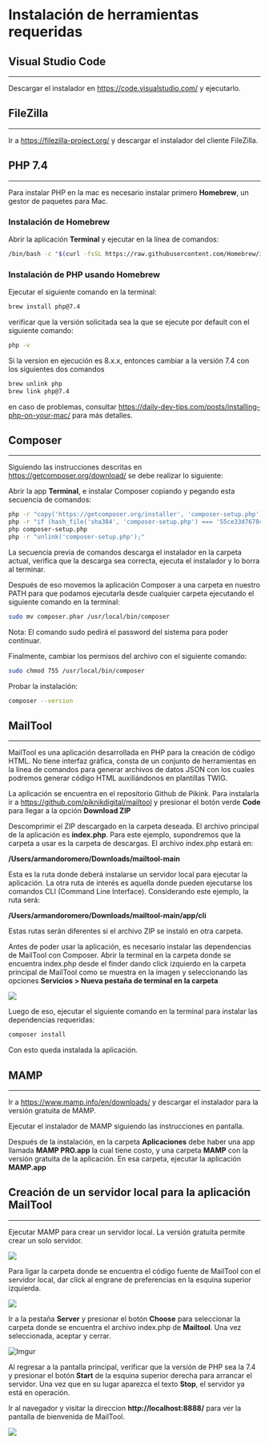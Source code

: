 **Instalación de herramientas requeridas**
===

## **Visual Studio Code**
---

  Descargar el instalador en https://code.visualstudio.com/ y ejecutarlo.
  


## **FileZilla**
---
Ir a https://filezilla-project.org/ y descargar el instalador del cliente FileZilla.


## **PHP 7.4**
---

  Para instalar PHP en la mac es necesario instalar primero **Homebrew**, un gestor de paquetes para Mac.

  ### **Instalación de Homebrew**
  Abrir la aplicación **Terminal** y ejecutar en la línea de comandos:

  ```bash
  /bin/bash -c "$(curl -fsSL https://raw.githubusercontent.com/Homebrew/install/HEAD/install.sh)"
  ```
<!---  Actualizar y verificar que todo este bien con los siguientes comandos:

  ```bash
  brew update
  ```

  ```bash
  brew upgrade
  ```

  ```bash
  brew doctor
  ```
--->

  ### **Instalación de PHP usando Homebrew**

  Ejecutar el siguiente comando en la terminal:
  ```bash
  brew install php@7.4
  ```

  verificar que la versión solicitada sea la que se ejecute por default con el siguiente comando:

  ```bash
  php -v
  ```

Si la version en ejecución es 8.x.x, entonces cambiar a la versión 7.4 con los siguientes dos comandos

  ```bash
  brew unlink php
  brew link php@7.4
  ```

  en caso de problemas, consultar https://daily-dev-tips.com/posts/installing-php-on-your-mac/ para más detalles.



## **Composer**
---

  Siguiendo las instrucciones descritas en https://getcomposer.org/download/ se debe realizar lo siguiente:

  Abrir la app **Terminal**, e instalar Composer copiando y pegando esta secuencia de comandos:

  ```bash
  php -r "copy('https://getcomposer.org/installer', 'composer-setup.php');"
  php -r "if (hash_file('sha384', 'composer-setup.php') === '55ce33d7678c5a611085589f1f3ddf8b3c52d662cd01d4ba75c0ee0459970c2200a51f492d557530c71c15d8dba01eae') { echo 'Installer verified'; } else { echo 'Installer corrupt'; unlink('composer-setup.php'); } echo PHP_EOL;"
  php composer-setup.php
  php -r "unlink('composer-setup.php');"
  ```
  La secuencia previa de comandos descarga el instalador en la carpeta actual, verifica que la descarga sea correcta, ejecuta el instalador y lo borra al terminar.

  Después de eso movemos la aplicación Composer a una carpeta en nuestro PATH para que podamos ejecutarla desde cualquier carpeta ejecutando el siguiente comando en la terminal:

  ```bash
  sudo mv composer.phar /usr/local/bin/composer
  ```

  Nota: El comando sudo pedirá el password del sistema para poder continuar.

  Finalmente, cambiar los permisos del archivo con el siguiente comando:

  ```bash
  sudo chmod 755 /usr/local/bin/composer
  ```

  Probar la instalación:
  ```bash
  composer --version
  ```


## **MailTool**
---

MailTool es una aplicación desarrollada en PHP para la creación de código HTML. No tiene interfaz gráfica, consta de un conjunto de herramientas en la línea de comandos para generar archivos de datos JSON con los cuales podremos generar código HTML auxiliándonos en plantillas TWIG.

La aplicación se encuentra en el repositorio Github de Pikink. Para instalarla ir a https://github.com/piknikdigital/mailtool y presionar el botón verde **Code** para llegar a la opción **Download ZIP**

Descomprimir el ZIP descargado en la carpeta deseada. El archivo principal de la aplicación es **index.php**. Para este ejemplo, supondremos que la carpeta a usar es la carpeta de descargas. El archivo index.php estará en:

**/Users/armandoromero/Downloads/mailtool-main**

Esta es la ruta donde deberá instalarse un servidor local para ejecutar la aplicación. La otra ruta de interés es aquella donde pueden ejecutarse los comandos CLI (Command Line Interface). Considerando este ejemplo, la ruta será:

**/Users/armandoromero/Downloads/mailtool-main/app/cli**

Estas rutas serán diferentes si el archivo ZIP se instaló en otra carpeta.

Antes de poder usar la aplicación, es necesario instalar las dependencias de MailTool con Composer. Abrir la terminal en la carpeta donde se encuentra index.php desde el finder dando click izquierdo en la carpeta principal de MailTool como se muestra en la imagen y seleccionando las opciones **Servicios > Nueva pestaña de terminal en la carpeta**

![](https://i.imgur.com/skdBwf8.png)

Luego de eso, ejecutar el siguiente comando en la terminal para instalar las dependencias requeridas:

  ```bash
  composer install
  ```

<!--- Ahora es necesario incorporar las nuevas carpetas a la aplicación con el siguiente comando:

  ```bash
  composer dump-autoload -o
  ```
--->

Con esto queda instalada la aplicación.



## **MAMP**
---
  Ir a https://www.mamp.info/en/downloads/ y descargar el instalador para la versión gratuita de MAMP. 

  Ejecutar el instalador de MAMP siguiendo las instrucciones en pantalla.

  Después de la instalación, en la carpeta **Aplicaciones** debe haber una app llamada **MAMP PRO.app** la cual tiene costo, y una carpeta **MAMP** con la versión gratuita de la aplicación. En esa carpeta, ejecutar la aplicación **MAMP.app**


## **Creación de un servidor local para la aplicación MailTool**
---

Ejecutar MAMP para crear un servidor local. La versión gratuita permite crear un solo servidor.

![](https://i.imgur.com/EEPZpv1.png)


Para ligar la carpeta donde se encuentra el código fuente de MailTool con el servidor local, dar click al engrane de preferencias en la esquina superior izquierda.

![](https://i.imgur.com/MMkKaj2.png)

Ir a la pestaña **Server** y presionar el botón **Choose** para seleccionar la carpeta donde se encuentra el archivo index.php de **Mailtool**. Una vez seleccionada, aceptar y cerrar.

![Imgur](https://i.imgur.com/RCeDcW2.png)

Al regresar a la pantalla principal, verificar que la versión de PHP sea la 7.4 y presionar el botón **Start** de la esquina superior derecha para arrancar el servidor. Una vez que en su lugar aparezca el texto **Stop**, el servidor ya está en operación. 

Ir al navegador y visitar la direccion **http://localhost:8888/** para ver la pantalla de bienvenida de MailTool. 

![](https://i.imgur.com/b6FNofE.png)






